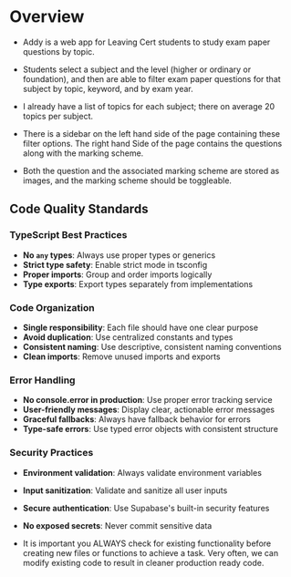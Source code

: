 # Overview

- Addy is a web app for Leaving Cert students to study exam paper questions by topic.

- Students select a subject and the level (higher or ordinary or foundation), and then are able to filter exam paper questions for that subject by topic, keyword, and by exam year.

- I already have a list of topics for each subject; there on average 20 topics per subject.

- There is a sidebar on the left hand side of the page containing these filter options.
The right hand Side of the page contains the questions along with the marking scheme. 

- Both the question and the associated marking scheme are stored as images, and the marking scheme should be toggleable.



## Code Quality Standards

### TypeScript Best Practices
- **No `any` types**: Always use proper types or generics
- **Strict type safety**: Enable strict mode in tsconfig
- **Proper imports**: Group and order imports logically
- **Type exports**: Export types separately from implementations

### Code Organization
- **Single responsibility**: Each file should have one clear purpose
- **Avoid duplication**: Use centralized constants and types
- **Consistent naming**: Use descriptive, consistent naming conventions
- **Clean imports**: Remove unused imports and exports

### Error Handling
- **No console.error in production**: Use proper error tracking service
- **User-friendly messages**: Display clear, actionable error messages
- **Graceful fallbacks**: Always have fallback behavior for errors
- **Type-safe errors**: Use typed error objects with consistent structure

### Security Practices
- **Environment validation**: Always validate environment variables
- **Input sanitization**: Validate and sanitize all user inputs
- **Secure authentication**: Use Supabase's built-in security features
- **No exposed secrets**: Never commit sensitive data

- It is important you ALWAYS check for existing functionality before creating new files or functions to achieve a task. Very often, we can modify existing code to result in cleaner production ready code.

